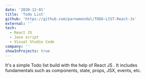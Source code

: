 ```yaml
---
date: '2020-12-01'
title: 'Todo List'
github: 'https://github.com/parnamondal/TODO-LIST-React-Js'
external: ''
tech:
  - React JS
  - Java script
  - Visual Studio Code
company: ''
showInProjects: true
---
```


It's a simple Todo list build with the help of React JS . It includes fundamentals such as components, state, props, JSX, events, etc.
